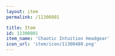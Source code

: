 ```yaml
---
layout: item
permalink: /11300801

title: Item
id: 11300801
item_name: 'Chaotic Intuition Headgear'
icon_url: 'item/icon/11300480.png'
---
```

